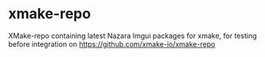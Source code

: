 # xmake-repo
XMake-repo containing latest Nazara Imgui packages for xmake, for testing before integration on https://github.com/xmake-io/xmake-repo
